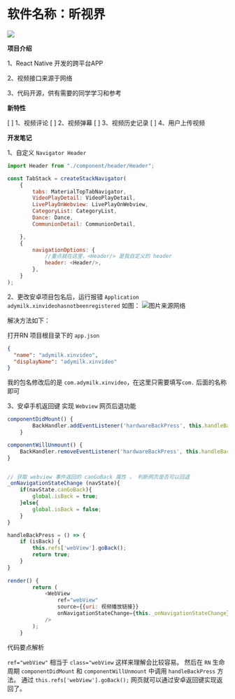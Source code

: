 # 软件名称：昕视界
![](http://image.coolapk.com/apk_image/2018/1009/10/530899677927348422-205560-o_1cpbap8vv1kdb1gs498f1ceaogk17-uid-638761@1080x1920.jpg)

**项目介绍**

1、React Native 开发的跨平台APP

2、视频接口来源于网络

3、代码开源，供有需要的同学学习和参考


**新特性**

[ ] 1、视频评论
[ ] 2、视频弹幕
[ ] 3、视频历史记录
[ ] 4、用户上传视频


**开发笔记**

1、自定义 `Navigator Header`

```js
import Header from "./component/header/Header";

const TabStack = createStackNavigator(
    {
        tabs: MaterialTopTabNavigator,
        VideoPlayDetail: VideoPlayDetail,
        LivePlayOnWebview: LivePlayOnWebview,
        CategoryList: CategoryList,
        Dance: Dance,
        CommunionDetail: CommunionDetail,

    },
    {
        navigationOptions: {
            //重点就在这里，<Header/> 是我自定义的 header
            header: <Header/>,
        },
    }
);
```

2、更改安卓项目包名后，运行报错 `Application adymilk.xinvideohasnotbeenregistered`
如图：
![图片来源网络](http://oe3vwrk94.bkt.clouddn.com/20181009-1.png)

解决方法如下：

打开RN 项目根目录下的 `app.json`
```json
{
  "name": "adymilk.xinvideo",
  "displayName": "adymilk.xinvideo"
}
```

我的包名修改后的是 `com.adymilk.xinvideo`，在这里只需要填写`com.` 后面的名称即可

3、安卓手机返回键 实现 `Webview` 网页后退功能

```js
componentDidMount() {
        BackHandler.addEventListener('hardwareBackPress', this.handleBackPress);
    }

componentWillUnmount() {
    BackHandler.removeEventListener('hardwareBackPress', this.handleBackPress);
}


// 获取 webview 事件返回的 canGoBack 属性 ， 判断网页是否可以回退
_onNavigationStateChange (navState){
    if(navState.canGoBack){
        global.isBack = true;
    }else{
        global.isBack = false;
    }
}

handleBackPress = () => {
    if (isBack) {
        this.refs['webView'].goBack();
        return true;
    }
}
    
render() {
        return (
            <WebView
                ref="webView"
                source={{uri: 视频播放链接}}
                onNavigationStateChange={this._onNavigationStateChange}
            />
        );
    }
``` 

代码要点解析

`ref="webView"` 相当于 `class="webView` 这样来理解会比较容易。
然后在 `RN` 生命周期 `componentDidMount` 和 `componentWillUnmount` 中调用 `handleBackPress` 方法。
通过 `this.refs['webView'].goBack();` 网页就可以通过安卓返回键实现返回了。


